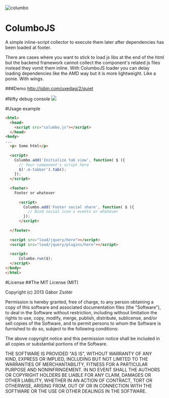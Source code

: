 ![columbo](https://raw.github.com/zsitro/ColumboJS/master/columbo1.png)

ColumboJS
=========

A simple inline-script collector to execute them later after dependencies has been loaded at footer.

There are cases where you want to stick to load js libs at the end of the html but the backend framework cannot collect the component's related js files instead they vomit them inline.
With ColumboJS loader you can delay loading dependencies like the AMD way but it is more lightweight. Like a ponie. With wings.

###Demo
http://jsbin.com/uxedag/2/quiet

#Nifty debug console
![](https://raw.github.com/zsitro/ColumboJS/master/screenshot_console.jpg)

#Usage example

```html
<html>
  <head>
    <script src="columbo.js"></script>
  </head>
<body>
...
  <p> Some html</p>
  
  <script>
    Columbo.add('Initialize tab view', function( $ ){  
      // Your component's script here
      $('.m-tabbar').tab();  
    });
  </script>
  
  <footer>
    Footer or whatever
    
      <script>
        Columbo.add('Footer social share', function( $ ){  
          // Bind social icon's events or whatever
        });
      </script>
    
  </footer>
  
  <script src="load/jquery/here"></script>
  <script src="load/jquery/plugins/here"></script>
  
  <script>
      Columbo.run($);
  </script>
</body>
</html>

```

#License
##The MIT License (MIT)

Copyright (c) 2013 Gábor Zsótér

Permission is hereby granted, free of charge, to any person obtaining a copy of
this software and associated documentation files (the "Software"), to deal in
the Software without restriction, including without limitation the rights to
use, copy, modify, merge, publish, distribute, sublicense, and/or sell copies of
the Software, and to permit persons to whom the Software is furnished to do so,
subject to the following conditions:

The above copyright notice and this permission notice shall be included in all
copies or substantial portions of the Software.

THE SOFTWARE IS PROVIDED "AS IS", WITHOUT WARRANTY OF ANY KIND, EXPRESS OR
IMPLIED, INCLUDING BUT NOT LIMITED TO THE WARRANTIES OF MERCHANTABILITY, FITNESS
FOR A PARTICULAR PURPOSE AND NONINFRINGEMENT. IN NO EVENT SHALL THE AUTHORS OR
COPYRIGHT HOLDERS BE LIABLE FOR ANY CLAIM, DAMAGES OR OTHER LIABILITY, WHETHER
IN AN ACTION OF CONTRACT, TORT OR OTHERWISE, ARISING FROM, OUT OF OR IN
CONNECTION WITH THE SOFTWARE OR THE USE OR OTHER DEALINGS IN THE SOFTWARE.

